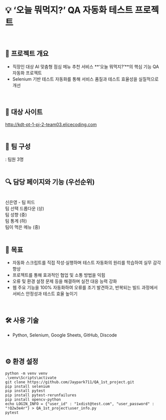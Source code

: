 # 💡 ‘오늘 뭐먹지?’ QA 자동화 테스트 프로젝트
<br>

## 📌 프로젝트 개요
- 직장인 대상 AI 맞춤형 점심 메뉴 추천 서비스 **‘오늘 뭐먹지?’**의 핵심 기능 QA 자동화 프로젝트
- Selenium 기반 테스트 자동화를 통해 서비스 품질과 테스트 효율성을 실질적으로 개선
<br>

## 🔗 대상 사이트
http://kdt-pt-1-pj-2-team03.elicecoding.com
<br>
<br>

## 👥 팀 구성
: 팀원 3명
<br>
<br>

## 🔍 담당 페이지와 기능 (우선순위)
<br>
신은영 - 팀 피드
<br>
팀 선택 드롭다운 (상)
<br>
팀 성향 (중)
<br>
팀 통계 (하)
<br>
팀이 먹은 메뉴 (중)
<br>
<br>


## 🧪 목표
- 자동화 스크립트를 직접 작성·실행하며 테스트 자동화의 원리를 학습하여 실무 감각 향상
- 프로젝트를 통해 효과적인 협업 및 소통 방법을 익힘
- 오류 및 환경 설정 문제 등을 해결하며 실전 대응 능력 강화
- 웹 주요 기능을 100% 자동화하여 오류를 조기 발견하고, 반복되는 빌드 과정에서 서비스 안정성과 테스트 효율 높이기
<br>


## 🛠 사용 기술
- Python, Selenium, Google Sheets, GitHub, Discode
<br>


## ⚙️ 환경 설정

```
python -m venv venv
.\venv\Scripts\activate
git clone https://github.com/Jaypark711/QA_1st_project.git
pip install selenium
pip install pytest
pip install pytest-rerunfailures
pip install opencv-python
echo LOGIN_INFO = {"user_id" : "1xdist@test.com", "user_password" : "!Q2w3e4r"} > QA_1st_project\user_info.py
pytest
```
